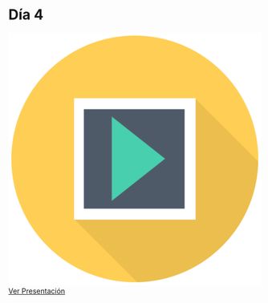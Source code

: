 # Día 4

![](../../.gitbook/assets/sem_icon_pres.png) [Ver Presentación](https://docs.google.com/presentation/d/e/2PACX-1vTOSFFBsRJ-atV6KvLfSsfF198Ou477UQ51n8XclHzmb7SDpMmAdWRkTw3mxpAyH0CC9ump49Kz7j5H/pub?start=false&loop=false&delayms=600000)

